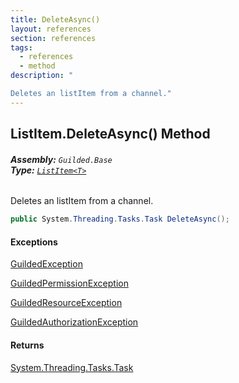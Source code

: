 ```yaml
---
title: DeleteAsync()
layout: references
section: references
tags:
  - references
  - method
description: "

Deletes an listItem from a channel."
---
```


## ListItem<T>.DeleteAsync() Method
###### **Assembly:** `Guilded.Base`<br/>**Type:** [`ListItem<T>`](ListItem_T_.md 'Guilded.Base.Content.ListItem<T>')

Deletes an listItem from a channel.

```csharp
public System.Threading.Tasks.Task DeleteAsync();
```

#### Exceptions

[GuildedException](GuildedException.md 'Guilded.Base.GuildedException')

[GuildedPermissionException](GuildedPermissionException.md 'Guilded.Base.GuildedPermissionException')

[GuildedResourceException](GuildedResourceException.md 'Guilded.Base.GuildedResourceException')

[GuildedAuthorizationException](GuildedAuthorizationException.md 'Guilded.Base.GuildedAuthorizationException')

#### Returns
[System.Threading.Tasks.Task](https://docs.microsoft.com/en-us/dotnet/api/System.Threading.Tasks.Task 'System.Threading.Tasks.Task')